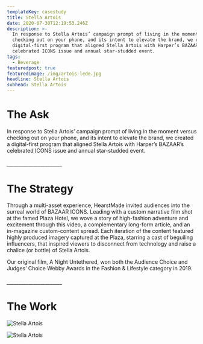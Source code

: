 ```yaml
---
templateKey: casestudy
title: Stella Artois
date: 2020-07-30T12:19:53.246Z
description: >-
  In response to Stella Artois’ campaign prompt of living in the moment versus
  checking out on your phone, and its intent to elevate the brand, we created a
  digital-first program that aligned Stella Artois with Harper’s BAZAAR’s
  celebrated ICONS issue and annual star-studded event.  
tags:
  - Beverage
featuredpost: true
featuredimage: /img/artois-lede.jpg
headline: Stella Artois
subhead: Stella Artois
---
```

# **The Ask**

In response to Stella Artois’ campaign prompt of living in the moment versus checking out on your phone, and its intent to elevate the brand, we created a digital-first program that aligned Stella Artois with Harper’s BAZAAR’s celebrated ICONS issue and annual star-studded event.

###### \_\_\_\_\_\_\_\_\_\_\_\_\_\_\_\_\_\_\_\_\_\__

# **The Strategy**

Through a multi-asset experience, HearstMade invited audiences into the surreal world of BAZAAR ICONS. Leading with a custom narrative film shot at the famed Plaza Hotel, we wove a story of high-fashion adventure and excitement through this video, a complementary long-form article, and an in-magazine custom-content spread. Each iteration of the content featured highly produced imagery captured at the Plaza, starring a cast of beguiling influencers, that inspired viewers to disconnect from technology and raise a chalice (or bottle) of Stella Artois.

Our original film, A Night Untethered, won both the Audience Choice and Judges’ Choice Webby Awards in the Fashion & Lifestyle category in 2019.

###### \_\_\_\_\_\_\_\_\_\_\_\_\_\_\_\_\_\_\_\_\_\__

# **The Work**

![Stella Artois](/img/a-layer-1.jpg "2")

![Stella Artois](/img/a-layer-0.jpg "3")
